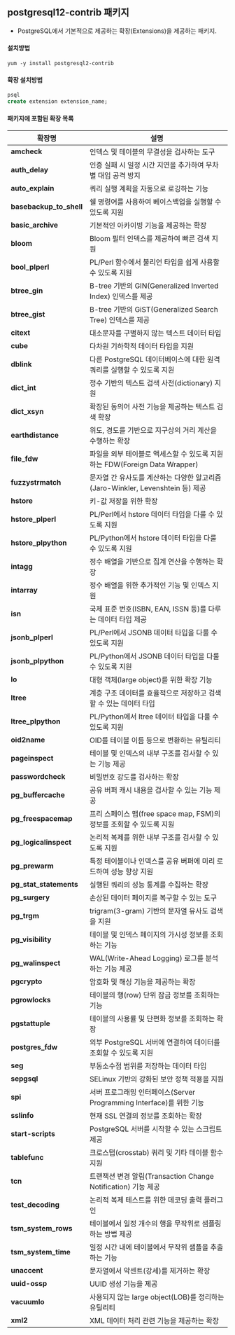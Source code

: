 ## postgresql12-contrib 패키지
- PostgreSQL에서 기본적으로 제공하는 확장(Extensions)을 제공하는 패키지.

#### 설치방법
```
yum -y install postgresql2-contrib
```

#### 확장 설치방법
```sql
psql
create extension extension_name;
```


#### 패키지에 포함된 확장 목록

| 확장명 | 설명 | 
| --- | --- |
| **amcheck** | 인덱스 및 테이블의 무결성을 검사하는 도구 |
| **auth_delay** | 인증 실패 시 일정 시간 지연을 추가하여 무차별 대입 공격 방지 |
| **auto_explain** | 쿼리 실행 계획을 자동으로 로깅하는 기능 |
| **basebackup_to_shell** | 쉘 명령어를 사용하여 베이스백업을 실행할 수 있도록 지원 |
| **basic_archive** | 기본적인 아카이빙 기능을 제공하는 확장 |
| **bloom** | Bloom 필터 인덱스를 제공하여 빠른 검색 지원 |
| **bool_plperl** | PL/Perl 함수에서 불리언 타입을 쉽게 사용할 수 있도록 지원 |
| **btree_gin** | B-tree 기반의 GIN(Generalized Inverted Index) 인덱스를 제공 |
| **btree_gist** | B-tree 기반의 GiST(Generalized Search Tree) 인덱스를 제공 |
| **citext** | 대소문자를 구별하지 않는 텍스트 데이터 타입 |
| **cube** | 다차원 기하학적 데이터 타입을 지원 |
| **dblink** | 다른 PostgreSQL 데이터베이스에 대한 원격 쿼리를 실행할 수 있도록 지원 |
| **dict_int** | 정수 기반의 텍스트 검색 사전(dictionary) 지원 |
| **dict_xsyn** | 확장된 동의어 사전 기능을 제공하는 텍스트 검색 확장 |
| **earthdistance** | 위도, 경도를 기반으로 지구상의 거리 계산을 수행하는 확장 |
| **file_fdw** | 파일을 외부 테이블로 액세스할 수 있도록 지원하는 FDW(Foreign Data Wrapper) |
| **fuzzystrmatch** | 문자열 간 유사도를 계산하는 다양한 알고리즘(Jaro-Winkler, Levenshtein 등) 제공 |
| **hstore** | 키-값 저장을 위한 확장 |
| **hstore_plperl** | PL/Perl에서 hstore 데이터 타입을 다룰 수 있도록 지원 |
| **hstore_plpython** | PL/Python에서 hstore 데이터 타입을 다룰 수 있도록 지원 |
| **intagg** | 정수 배열을 기반으로 집계 연산을 수행하는 확장 |
| **intarray** | 정수 배열을 위한 추가적인 기능 및 인덱스 지원 |
| **isn** | 국제 표준 번호(ISBN, EAN, ISSN 등)를 다루는 데이터 타입 제공 |
| **jsonb_plperl** | PL/Perl에서 JSONB 데이터 타입을 다룰 수 있도록 지원 |
| **jsonb_plpython** | PL/Python에서 JSONB 데이터 타입을 다룰 수 있도록 지원 |
| **lo** | 대형 객체(large object)를 위한 확장 기능 |
| **ltree** | 계층 구조 데이터를 효율적으로 저장하고 검색할 수 있는 데이터 타입 |
| **ltree_plpython** | PL/Python에서 ltree 데이터 타입을 다룰 수 있도록 지원 |
| **oid2name** | OID를 테이블 이름 등으로 변환하는 유틸리티 |
| **pageinspect** | 테이블 및 인덱스의 내부 구조를 검사할 수 있는 기능 제공 |
| **passwordcheck** | 비밀번호 강도를 검사하는 확장 |
| **pg_buffercache** | 공유 버퍼 캐시 내용을 검사할 수 있는 기능 제공 |
| **pg_freespacemap** | 프리 스페이스 맵(free space map, FSM)의 정보를 조회할 수 있도록 지원 |
| **pg_logicalinspect** | 논리적 복제를 위한 내부 구조를 검사할 수 있도록 지원 |
| **pg_prewarm** | 특정 테이블이나 인덱스를 공유 버퍼에 미리 로드하여 성능 향상 지원 |
| **pg_stat_statements** | 실행된 쿼리의 성능 통계를 수집하는 확장 |
| **pg_surgery** | 손상된 데이터 페이지를 복구할 수 있는 도구 |
| **pg_trgm** | trigram(3-gram) 기반의 문자열 유사도 검색을 지원 |
| **pg_visibility** | 테이블 및 인덱스 페이지의 가시성 정보를 조회하는 기능 |
| **pg_walinspect** | WAL(Write-Ahead Logging) 로그를 분석하는 기능 제공 |
| **pgcrypto** | 암호화 및 해싱 기능을 제공하는 확장 |
| **pgrowlocks** | 테이블의 행(row) 단위 잠금 정보를 조회하는 기능 |
| **pgstattuple** | 테이블의 사용률 및 단편화 정보를 조회하는 확장 |
| **postgres_fdw** | 외부 PostgreSQL 서버에 연결하여 데이터를 조회할 수 있도록 지원 |
| **seg** | 부동소수점 범위를 저장하는 데이터 타입 |
| **sepgsql** | SELinux 기반의 강화된 보안 정책 적용을 지원 |
| **spi** | 서버 프로그래밍 인터페이스(Server Programming Interface)를 위한 기능 |
| **sslinfo** | 현재 SSL 연결의 정보를 조회하는 확장 |
| **start-scripts** | PostgreSQL 서버를 시작할 수 있는 스크립트 제공 |
| **tablefunc** | 크로스탭(crosstab) 쿼리 및 기타 테이블 함수 지원 |
| **tcn** | 트랜잭션 변경 알림(Transaction Change Notification) 기능 제공 |
| **test_decoding** | 논리적 복제 테스트를 위한 데코딩 출력 플러그인 |
| **tsm_system_rows** | 테이블에서 일정 개수의 행을 무작위로 샘플링하는 방법 제공 |
| **tsm_system_time** | 일정 시간 내에 테이블에서 무작위 샘플을 추출하는 기능 |
| **unaccent** | 문자열에서 악센트(강세)를 제거하는 확장 |
| **uuid-ossp** | UUID 생성 기능을 제공 |
| **vacuumlo** | 사용되지 않는 large object(LOB)를 정리하는 유틸리티 |
| **xml2** | XML 데이터 처리 관련 기능을 제공하는 확장 |



